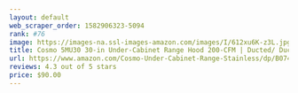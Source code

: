 ```yaml
---
layout: default 
﻿web_scraper_order: 1582906323-5094
rank: #76
image: https://images-na.ssl-images-amazon.com/images/I/612xu6K-z3L.jpg
title: Cosmo 5MU30 30-in Under-Cabinet Range Hood 200-CFM | Ducted/ Ductless Convertible Top…
url: https://www.amazon.com/Cosmo-Under-Cabinet-Range-Stainless/dp/B074PBLJVY/ref=zg_mw_appliances_76?_encoding=UTF8&psc=1&refRID=S62GX33RNB85DCMRPD2E
reviews: 4.3 out of 5 stars
price: $90.00 
---
```

